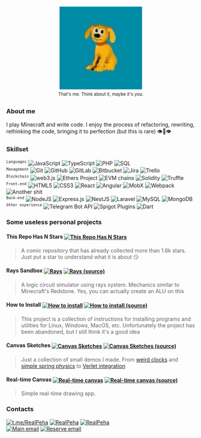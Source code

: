 <p align="center">
	<img src="https://raw.githubusercontent.com/RealPeha/RealPeha/master/dog.gif">
	<br />
	<sup>That's me. Think about it, maybe it's you.<sup>
</p>

### About me
I play Minecraft and write code. I enjoy the process of refactoring, rewriting, rethinking the code, bringing it to perfection (but this is rare) 👁👃👁

### Skillset
<sup>`Languages`</sup>
![JavaScript](https://img.shields.io/badge/-JavaScript-000?&logo=JavaScript)
![TypeScript](https://img.shields.io/badge/-TypeScript-000?&logo=TypeScript)
![PHP](https://img.shields.io/badge/-PHP-000?&logo=PHP)
![SQL](https://img.shields.io/badge/-SQL-000?&logo=MySQL)
<br />
<sup>`Management`</sup>
![Git](https://img.shields.io/badge/-Git-000?&logo=Git)
![GitHub](https://img.shields.io/badge/-GitHub-000?&logo=GitHub)
![GitLab](https://img.shields.io/badge/-GitLab-000?&logo=GitLab)
![Bitbucket](https://img.shields.io/badge/-Bitbucket-000?&logo=Bitbucket)
![Jira](https://img.shields.io/badge/-Jira-000?&logo=Jira)
![Trello](https://img.shields.io/badge/-Trello-000?&logo=Trello)
<br />
<sup>`Blockchain`</sup>
![web3.js](https://img.shields.io/badge/-web3.js-000?&logo=ethereum)
![Ethers Project](https://img.shields.io/badge/-Ethers%20Project-000?&logo=ethereum)
![EVM chains](https://img.shields.io/badge/-EVM%20chains-000?&logo=ethereum)
![Solidity](https://img.shields.io/badge/-Solidity-000?&logo=Solidity)
![Truffle](https://img.shields.io/badge/-Truffle-000?&logo=Solidity)
<br />
<sup>`Front-end`</sup>
![HTML5](https://img.shields.io/badge/-HTML5-000?&logo=HTML5)
![CSS3](https://img.shields.io/badge/-CSS3-000?&logo=CSS3)
![React](https://img.shields.io/badge/-React-000?&logo=React)
![Angular](https://img.shields.io/badge/-Angular-000?&logo=Angular)
![MobX](https://img.shields.io/badge/-MobX-000?&logo=MobX)
![Webpack](https://img.shields.io/badge/-Webpack-000?&logo=Webpack)
![Another shit](https://img.shields.io/badge/-and%20many%20other...-000)
<br />
<sup>`Back-end`</sup>
![NodeJS](https://img.shields.io/badge/-Node.js-000?&logo=Node-dot-js)
![Express.js](https://img.shields.io/badge/-Express.js-000)
![NestJS](https://img.shields.io/badge/-NestJS-000)
![Laravel](https://img.shields.io/badge/-Laravel-000?&logo=Laravel)
![MySQL](https://img.shields.io/badge/-MySQL-000?&logo=MySQL)
![MongoDB](https://img.shields.io/badge/-MongoDB-000?&logo=MongoDB)
<br />
<sup>`Other experience`</sup>
![Telegram Bot API](https://img.shields.io/badge/-Telegram%20Bot%20API-000?&logo=Telegram)
![Spigot Plugins](https://img.shields.io/badge/-Spigot%20Plugins-000?&logo=Minecraft)
![Dart](https://img.shields.io/badge/-Dart-000?&logo=Dart)

### Some useless personal projects
#### This Repo Has N Stars <a href="https://github.com/RealPeha/This-Repo-Has-0-Stars"><img src="https://img.shields.io/badge/-Demo%20and%20source-tomato?&logo=GitHub" alt="This Repo Has N Stars" align="center"></a>
>A comic repository that has already collected more than 1.6k stars. Just put a star to understand what it is about 😏

#### Rays Sandbox <a href="https://peha.fun/rays/"><img src="https://img.shields.io/badge/-Demo-tomato" alt="Rays" align="center"></a> <a href="https://github.com/RealPeha/rays"><img src="https://img.shields.io/badge/-Source-000?&logo=GitHub" alt="Rays (source)" align="center"></a>
>A logic circuit simulator using rays system. Mechanics similar to Minecraft's Redstone. Yes, you can actually create an ALU on this

#### How to Install <a href="https://peha.fun/how-to-install/"><img src="https://img.shields.io/badge/-Demo-tomato" alt="How to install" align="center"></a> <a href="https://github.com/RealPeha/how-to-install"><img src="https://img.shields.io/badge/-Source-000?&logo=GitHub" alt="How to install (source)" align="center"></a>
>This project is a collection of instructions for installing programs and utilities for Linux, Windows, MacOS, etc. Unfortunately the project has been abandoned, but I still think it's a good idea

#### Canvas Sketches <a href="https://peha.fun/sketches/"><img src="https://img.shields.io/badge/-Demo-tomato" alt="Canvas Sketches" align="center"></a> <a href="https://github.com/RealPeha/sketches"><img src="https://img.shields.io/badge/-Source-000?&logo=GitHub" alt="Canvas Sketches (source)" align="center"></a>
>Just a collection of small demos I made. From [weird clocks](https://peha.fun/sketches/#graph-clock) and [simple spring physics](https://peha.fun/sketches/#gravity-spring) to [Verlet integration](https://peha.fun/sketches/#verle)

#### Real-time Canvas <a href="http://canvas.peha.fun/"><img src="https://img.shields.io/badge/-Demo-tomato" alt="Real-time canvas" align="center"></a> <a href="https://github.com/RealPeha/real-canvas"><img src="https://img.shields.io/badge/-Source-000?&logo=GitHub" alt="Real-time canvas (source)" align="center"></a>
>Simple real-time drawing app.

### Contacts

<a href="https://t.me/RealPeha"><img src="https://img.shields.io/badge/-@RealPeha-000?&logo=Telegram" alt="t.me/RealPeha"></a>
<a href="https://github.com/RealPeha"><img src="https://img.shields.io/badge/-RealPeha-000?&logo=GitHub" alt="RealPeha"></a>
<a href="https://www.linkedin.com/in/realpeha/"><img src="https://img.shields.io/badge/-Stas Kardash-000?&logo=LinkedIn" alt="RealPeha"></a>
<br />
<a href="mailto:real.peha@gmail.com"><img src="https://img.shields.io/badge/-real.peha@gmail.com-000?&logo=Gmail" alt="Main email"></a>
<a href="mailto:real@peha.fun"><img src="https://img.shields.io/badge/-real@peha.fun-000?&logo=Gmail" alt="Reserve email"></a>
